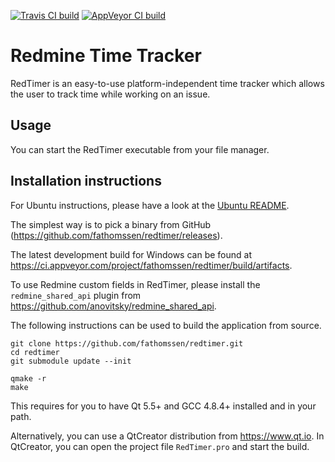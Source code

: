 [![Travis CI build](https://travis-ci.org/fathomssen/redtimer.svg?branch=master)](https://travis-ci.org/fathomssen/redtimer)
[![AppVeyor CI build](https://ci.appveyor.com/api/projects/status/github/fathomssen/redtimer)](https://ci.appveyor.com/project/fathomssen/redtimer)

Redmine Time Tracker
====================

RedTimer is an easy-to-use platform-independent time tracker which allows the user to track time while working
on an issue.

Usage
-----

You can start the RedTimer executable from your file manager.

Installation instructions
-------------------------

For Ubuntu instructions, please have a look at the [Ubuntu README](README.Ubuntu.md).

The simplest way is to pick a binary from GitHub (https://github.com/fathomssen/redtimer/releases).

The latest development build for Windows can be found at
https://ci.appveyor.com/project/fathomssen/redtimer/build/artifacts.

To use Redmine custom fields in RedTimer, please install the `redmine_shared_api` plugin from
https://github.com/anovitsky/redmine_shared_api.

The following instructions can be used to build the application from source.

```
git clone https://github.com/fathomssen/redtimer.git
cd redtimer
git submodule update --init

qmake -r
make
```

This requires for you to have Qt 5.5+ and GCC 4.8.4+ installed and in your path.

Alternatively, you can use a QtCreator distribution from https://www.qt.io. In QtCreator, you can open the
project file `RedTimer.pro` and start the build.
